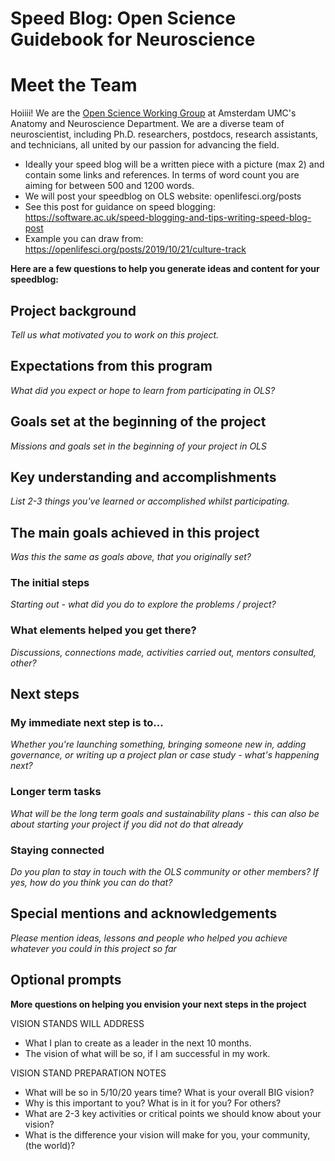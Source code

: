 # Speed Blog: Open Science Guidebook for Neuroscience

# Meet the Team
Hoiiii! We are the [Open Science Working Group](https://anatomy-neurosciences.com/initiatives/openscience/) at Amsterdam UMC's Anatomy and Neuroscience Department. We are a diverse team of neuroscientist, including Ph.D. researchers, postdocs, research assistants, and technicians, all united by our passion for advancing the field. 

- Ideally your speed blog will be a written piece with a picture (max 2) and contain some links and references. In terms of word count you are aiming for between 500 and 1200 words.
- We will post your speedblog on OLS website: openlifesci.org/posts
- See this post for guidance on speed blogging: https://software.ac.uk/speed-blogging-and-tips-writing-speed-blog-post
- Example you can draw from: https://openlifesci.org/posts/2019/10/21/culture-track 

**Here are a few questions to help you generate ideas and content for your speedblog:**

## Project background
_Tell us what motivated you to work on this project._

## Expectations from this program  
_What did you expect or hope to learn from participating in OLS?_

## Goals set at the beginning of the project
_Missions and goals set in the beginning of your project in OLS_

## Key understanding and accomplishments
_List 2-3 things you've learned or accomplished whilst participating._

## The main goals achieved in this project 
_Was this the same as goals above, that you originally set?_

### The initial steps 
_Starting out - what did you do to explore the problems / project?_

### What elements helped you get there? 
_Discussions, connections made, activities carried out, mentors consulted, other?_

## Next steps

### My immediate next step is to... 
_Whether you're launching something, bringing someone new in, adding governance, or writing up a project plan or case study - what's happening next?_

### Longer term tasks
_What will be the long term goals and sustainability plans - this can also be about starting your project if you did not do that already_

### Staying connected
_Do you plan to stay in touch with the OLS community or other members? If yes, how do you think you can do that?_

## Special mentions and acknowledgements
_Please mention ideas, lessons and people who helped you achieve whatever you could in this project so far_

## Optional prompts

**More questions on helping you envision your next steps in the project**

VISION STANDS WILL ADDRESS

-   What I plan to create as a leader in the next 10 months.
-   The vision of what will be so, if I am successful in my work.

VISION STAND PREPARATION NOTES

-   What will be so in 5/10/20 years time? What is your overall BIG vision?
-   Why is this important to you? What is in it for you? For others?
-   What are 2-3 key activities or critical points we should know about your vision?
-   What is the difference your vision will make for you, your community, (the world)?
